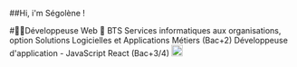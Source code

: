 ##Hi, i'm Ségolène !
  
#👨‍🎓Développeuse Web 🚀
BTS Services informatiques aux organisations, option Solutions Logicielles et Applications Métiers (Bac+2)
Développeuse d'application - JavaScript React (Bac+3/4)
<a href="https://www.linkedin.com/in/segoleneganzin/" > <img src="https://encrypted-tbn0.gstatic.com/images?q=tbn:ANd9GcSN0osVQcblBhUadmcs7iFmZXdRR7iNA8QWJA&usqp=CAU" style="width:20px; height:20px"  /> </a>
